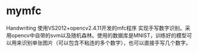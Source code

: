 # mymfc
Handwriting
使用VS2012+opencv2.4.11开发的mfc程序
实现手写数字识别。采用opencv中自带的svm以及随机森林。使用的数据库是MNIST，训练好的模型可以用来识别单张图片（可以包含不粘连的多个数字），也可以直接手写几个数字。
